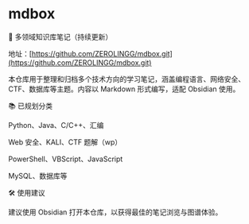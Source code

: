 # mdbox

📘 多领域知识库笔记（持续更新）

地址：[https://github.com/ZEROLINGG/mdbox.git](https://github.com/ZEROLINGG/mdbox.git)

本仓库用于整理和归档多个技术方向的学习笔记，涵盖编程语言、网络安全、CTF、数据库等主题。内容以 Markdown 形式编写，适配 Obsidian 使用。

📚 已规划分类

Python、Java、C/C++、汇编

Web 安全、KALI、CTF 题解（wp）

PowerShell、VBScript、JavaScript

MySQL、数据库等

🛠 使用建议

建议使用 Obsidian 打开本仓库，以获得最佳的笔记浏览与图谱体验。